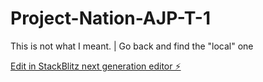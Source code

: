 # Project-Nation-AJP-T-1
This is not what I meant.
|
Go back and find the "local" one


[Edit in StackBlitz next generation editor ⚡️](https://stackblitz.com/~/github.com/Laalang/Project-Nation-AJP-T-1)
